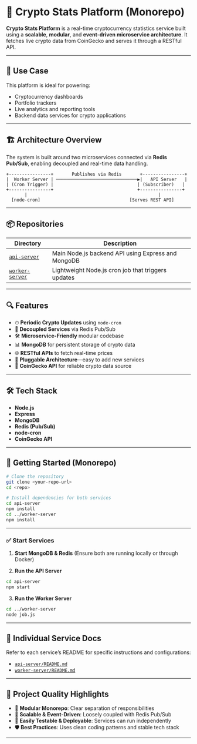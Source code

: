 
# 🚀 Crypto Stats Platform (Monorepo)

**Crypto Stats Platform** is a real-time cryptocurrency statistics service built using a **scalable**, **modular**, and **event-driven microservice architecture**. It fetches live crypto data from CoinGecko and serves it through a RESTful API.

---

## 🧠 Use Case

This platform is ideal for powering:

* Cryptocurrency dashboards
* Portfolio trackers
* Live analytics and reporting tools
* Backend data services for crypto applications

---

## 🏗 Architecture Overview

The system is built around two microservices connected via **Redis Pub/Sub**, enabling decoupled and real-time data handling.

```
+----------------+       Publishes via Redis       +----------------+
|  Worker Server | ───────────────────────────────▶|   API Server   |
| (Cron Trigger) |                                | (Subscriber)   |
+----------------+                                +----------------+
       |                                                  |
  [node-cron]                                  [Serves REST API]
```

---

## 📦 Repositories

| Directory                          | Description                                        |
| ---------------------------------- | -------------------------------------------------- |
| [`api-server`](./api-server)       | Main Node.js backend API using Express and MongoDB |
| [`worker-server`](./worker-server) | Lightweight Node.js cron job that triggers updates |

---

## 🔍 Features

* ⏱ **Periodic Crypto Updates** using `node-cron`
* 🔁 **Decoupled Services** via Redis Pub/Sub
* 🛠 **Microservice-Friendly** modular codebase
* 📊 **MongoDB** for persistent storage of crypto data
* 🌐 **RESTful APIs** to fetch real-time prices
* 🔌 **Pluggable Architecture**—easy to add new services
* 📡 **CoinGecko API** for reliable crypto data source

---

## 🛠 Tech Stack

* **Node.js**
* **Express**
* **MongoDB**
* **Redis (Pub/Sub)**
* **node-cron**
* **CoinGecko API**

---

## 🚀 Getting Started (Monorepo)

```bash
# Clone the repository
git clone <your-repo-url>
cd <repo>

# Install dependencies for both services
cd api-server 
npm install  
cd ../worker-server 
npm install
```

---

### ✅ Start Services

1. **Start MongoDB & Redis**
   (Ensure both are running locally or through Docker)

2. **Run the API Server**

```bash
cd api-server
npm start
```

3. **Run the Worker Server**

```bash
cd ../worker-server
node job.js
```

---

## 📄 Individual Service Docs

Refer to each service’s README for specific instructions and configurations:

* [`api-server/README.md`](./api-server/README.md)
* [`worker-server/README.md`](./worker-server/README.md)

---

## 🧪 Project Quality Highlights

* 🧱 **Modular Monorepo**: Clear separation of responsibilities
* 🔁 **Scalable & Event-Driven**: Loosely coupled with Redis Pub/Sub
* 🧪 **Easily Testable & Deployable**: Services can run independently
* 🛡 **Best Practices**: Uses clean coding patterns and stable tech stack

---
